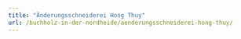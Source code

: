 ```yaml
---
title: "Änderungsschneiderei Hong Thuy"
url: /buchholz-in-der-nordheide/aenderungsschneiderei-hong-thuy/
---
```

